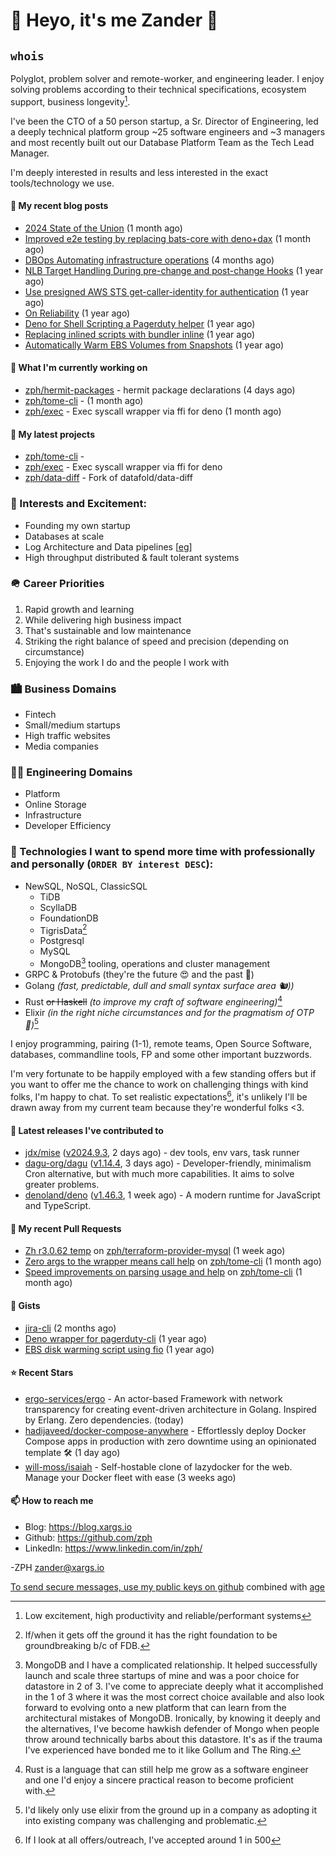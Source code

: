 # 👋 Heyo, it's me Zander 👋

## `whois`
Polyglot, problem solver and remote-worker, and engineering leader.  I enjoy solving problems according to their technical specifications, ecosystem support, business longevity[^1].

I've been the CTO of a 50 person startup, a Sr. Director of Engineering, led a deeply technical
platform group ~25 software engineers and ~3 managers and most recently built out our
Database Platform Team as the Tech Lead Manager.

I'm deeply interested in results and less interested in the exact tools/technology we use.

#### 📜 My recent blog posts

- [2024 State of the Union](https://blog.xargs.io/post/2024-08-06-2024-state-of-the-union/) (1 month ago)
- [Improved e2e testing by replacing bats-core with deno&#43;dax](https://blog.xargs.io/post/2024-08-06-improved-e2e-testing-by-replacing-bats-core-with-deno-dax/) (1 month ago)
- [DBOps Automating infrastructure operations](https://blog.xargs.io/post/2024-05-04-dbops-automating-infrastructure-operations/) (4 months ago)
- [NLB Target Handling During pre-change and post-change Hooks](https://blog.xargs.io/post/2023-07-22-nlb-target-handling-during-pre-change-and-post-change-hooks/) (1 year ago)
- [Use presigned AWS STS get-caller-identity for authentication](https://blog.xargs.io/post/2023-07-01-use-presigned-aws-sts-get-caller-identity-for-authentication/) (1 year ago)
- [On Reliability](https://blog.xargs.io/post/2023-05-10-on-reliability/) (1 year ago)
- [Deno for Shell Scripting a Pagerduty helper](https://blog.xargs.io/post/2023-04-12-deno-for-shell-scripting-a-pagerduty-helper/) (1 year ago)
- [Replacing inlined scripts with bundler inline](https://blog.xargs.io/post/2023-04-07-replacing-inlined-scripts-with-bundler-inline/) (1 year ago)
- [Automatically Warm EBS Volumes from Snapshots](https://blog.xargs.io/post/2023-04-06-automatically-warm-ebs-volumes-from-snapshots/) (1 year ago)

#### 👷 What I'm currently working on

- [zph/hermit-packages](https://github.com/zph/hermit-packages) - hermit package declarations (4 days ago)
- [zph/tome-cli](https://github.com/zph/tome-cli) -  (1 month ago)
- [zph/exec](https://github.com/zph/exec) - Exec syscall wrapper via ffi for deno (1 month ago)

#### 🌱 My latest projects

- [zph/tome-cli](https://github.com/zph/tome-cli) - 
- [zph/exec](https://github.com/zph/exec) - Exec syscall wrapper via ffi for deno
- [zph/data-diff](https://github.com/zph/data-diff) - Fork of datafold/data-diff

### 📖 Interests and Excitement:
* Founding my own startup
* Databases at scale
* Log Architecture and Data pipelines [[eg](https://engineering.linkedin.com/distributed-systems/log-what-every-software-engineer-should-know-about-real-time-datas-unifying)]
* High throughput distributed & fault tolerant systems

### 🪖 Career Priorities
1. Rapid growth and learning
2. While delivering high business impact
3. That's sustainable and low maintenance
4. Striking the right balance of speed and precision (depending on circumstance)
5. Enjoying the work I do and the people I work with

### 🏙 Business Domains
* Fintech
* Small/medium startups
* High traffic websites
* Media companies

### 👨‍💻 Engineering Domains
* Platform
* Online Storage
* Infrastructure
* Developer Efficiency

### 🏫 Technologies I want to spend more time with professionally and personally (`ORDER BY interest DESC`):

* NewSQL, NoSQL, ClassicSQL
	* TiDB
	* ScyllaDB
	* FoundationDB
	* TigrisData[^tigris]
	* Postgresql
	* MySQL
  * MongoDB[^love-hate] tooling, operations and cluster management
* GRPC & Protobufs (they're the future 😍 and the past 🤔)
* Golang *(fast, predictable, dull and small syntax surface area 🐿️))*
* Rust ~~or Haskell~~ *(to improve my craft of software engineering)*[^rust]
* Elixir *(in the right niche circumstances and for the pragmatism of  OTP 🔮)*[^elixir]

I enjoy programming, pairing (1-1), remote teams, Open Source Software, databases, commandline tools, FP and some other important buzzwords.

I'm very fortunate to be happily employed with a few standing offers but if you want to offer me the chance to work on challenging things with kind folks, I'm happy to chat. To set realistic expectations[^hiring-odds], it's unlikely I'll be drawn away from my current team because they're wonderful folks &lt;3.

#### 🔭 Latest releases I've contributed to

- [jdx/mise](https://github.com/jdx/mise) ([v2024.9.3](https://github.com/jdx/mise/releases/tag/v2024.9.3), 2 days ago) - dev tools, env vars, task runner
- [dagu-org/dagu](https://github.com/dagu-org/dagu) ([v1.14.4](https://github.com/dagu-org/dagu/releases/tag/v1.14.4), 3 days ago) - Developer-friendly, minimalism Cron alternative, but with much more capabilities. It aims to solve greater problems.
- [denoland/deno](https://github.com/denoland/deno) ([v1.46.3](https://github.com/denoland/deno/releases/tag/v1.46.3), 1 week ago) - A modern runtime for JavaScript and TypeScript.

#### 🔨 My recent Pull Requests

- [Zh r3.0.62 temp](https://github.com/zph/terraform-provider-mysql/pull/8) on [zph/terraform-provider-mysql](https://github.com/zph/terraform-provider-mysql) (1 week ago)
- [Zero args to the wrapper means call help](https://github.com/zph/tome-cli/pull/11) on [zph/tome-cli](https://github.com/zph/tome-cli) (1 month ago)
- [Speed improvements on parsing usage and help](https://github.com/zph/tome-cli/pull/10) on [zph/tome-cli](https://github.com/zph/tome-cli) (1 month ago)

#### 📓 Gists

- [jira-cli](https://gist.github.com/917d1ca2ac2becd15375ce8caf89563a) (2 months ago)
- [Deno wrapper for pagerduty-cli](https://gist.github.com/790e9259a9afa4ab7741a493994d8fa8) (1 year ago)
- [EBS disk warming script using fio](https://gist.github.com/5935caeeebc001e2af38f087da19d5af) (1 year ago)

#### ⭐ Recent Stars

- [ergo-services/ergo](https://github.com/ergo-services/ergo) - An actor-based Framework with network transparency for creating event-driven architecture in Golang. Inspired by Erlang. Zero dependencies.  (today)
- [hadijaveed/docker-compose-anywhere](https://github.com/hadijaveed/docker-compose-anywhere) - Effortlessly deploy Docker Compose apps in production with zero downtime using an opinionated template 🛠️ (1 day ago)
- [will-moss/isaiah](https://github.com/will-moss/isaiah) - Self-hostable clone of lazydocker for the web. Manage your Docker fleet with ease (3 weeks ago)

#### 📫 How to reach me

- Blog: https://blog.xargs.io
- Github: https://github.com/zph
- LinkedIn: https://www.linkedin.com/in/zph/

-ZPH [zander@xargs.io](mailto:zander@xargs.io)

[To send secure messages, use my public keys on github](https://github.com/zph.keys) combined with [age](https://github.com/FiloSottile/age)

[^1]: Low excitement, high productivity and reliable/performant systems
[^confs]: I've stopped attending conferences due to competing life responsibilities and the talks ceasing to introduce as much novel and challenging content for me
[^hiring-odds]: If I look at all offers/outreach, I've accepted around 1 in 500
[^clojure]: It remains a niche language that I really enjoyed as a practitioner but I'd be reluctant to found a company on it
[^elixir]: I'd likely only use elixir from the ground up in a company as adopting it into existing company was challenging and problematic.
[^rust]: Rust is a language that can still help me grow as a software engineer and one I'd enjoy a sincere practical reason to become proficient with.
[^mongodb]: Hundreds of TB cluster on EC2 for v3.x with strict reliability requirements and having to solve hard scaling problems including working around architectural limitations of the db itself by dropping down to reading the db code.
[^tigris]: If/when it gets off the ground it has the right foundation to be groundbreaking b/c of FDB.
[^love-hate]: MongoDB and I have a complicated relationship. It helped successfully launch and scale three startups of mine and was a poor choice for datastore in 2 of 3. I've come to appreciate deeply what it accomplished in the 1 of 3 where it was the most correct choice available and also look forward to evolving onto a new platform that can learn from the architectural mistakes of MongoDB. Ironically, by knowing it deeply and the alternatives, I've become hawkish defender of Mongo when people throw around technically barbs about this datastore. It's as if the trauma I've experienced have bonded me to it like Gollum and The Ring.



